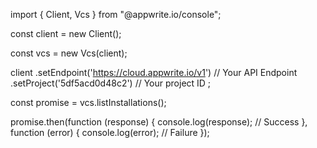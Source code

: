 import { Client, Vcs } from "@appwrite.io/console";

const client = new Client();

const vcs = new Vcs(client);

client
    .setEndpoint('https://cloud.appwrite.io/v1') // Your API Endpoint
    .setProject('5df5acd0d48c2') // Your project ID
;

const promise = vcs.listInstallations();

promise.then(function (response) {
    console.log(response); // Success
}, function (error) {
    console.log(error); // Failure
});